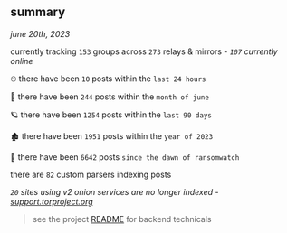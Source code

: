 
## summary
_june 20th, 2023_

currently tracking `153` groups across `273` relays & mirrors - _`107` currently online_

⏲ there have been `10` posts within the `last 24 hours`

🦈 there have been `244` posts within the `month of june`

🪐 there have been `1254` posts within the `last 90 days`

🏚 there have been `1951` posts within the `year of 2023`

🦕 there have been `6642` posts `since the dawn of ransomwatch`

there are `82` custom parsers indexing posts

_`20` sites using v2 onion services are no longer indexed - [support.torproject.org](https://support.torproject.org/onionservices/v2-deprecation/)_

> see the project [README](https://github.com/joshhighet/ransomwatch#ransomwatch--) for backend technicals
